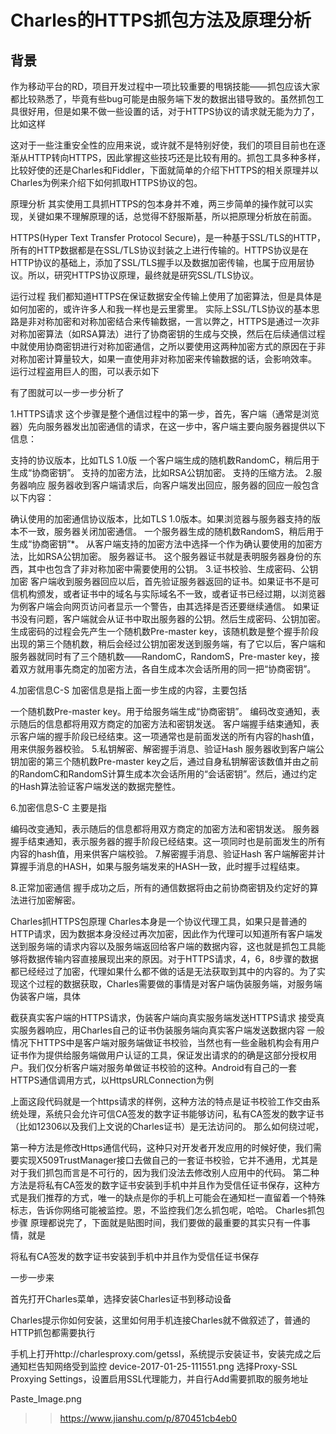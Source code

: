 # Charles的HTTPS抓包方法及原理分析


## 背景

作为移动平台的RD，项目开发过程中一项比较重要的甩锅技能——抓包应该大家都比较熟悉了，毕竟有些bug可能是由服务端下发的数据出错导致的。虽然抓包工具很好用，但是如果不做一些设置的话，对于HTTPS协议的请求就无能为力了，比如这样


这对于一些注重安全性的应用来说，或许就不是特别好使，我们的项目目前也在逐渐从HTTP转向HTTPS，因此掌握这些技巧还是比较有用的。抓包工具多种多样，比较好使的还是Charles和Fiddler，下面就简单的介绍下HTTPS的相关原理并以Charles为例来介绍下如何抓取HTTPS协议的包。

原理分析
其实使用工具抓HTTPS的包本身并不难，两三步简单的操作就可以实现，关键如果不理解原理的话，总觉得不舒服斯基，所以把原理分析放在前面。

HTTPS(Hyper Text Transfer Protocol Secure)，是一种基于SSL/TLS的HTTP，所有的HTTP数据都是在SSL/TLS协议封装之上进行传输的。HTTPS协议是在HTTP协议的基础上，添加了SSL/TLS握手以及数据加密传输，也属于应用层协议。所以，研究HTTPS协议原理，最终就是研究SSL/TLS协议。

运行过程
我们都知道HTTPS在保证数据安全传输上使用了加密算法，但是具体是如何加密的，或许许多人和我一样也是云里雾里。
实际上SSL/TLS协议的基本思路是非对称加密和对称加密结合来传输数据，一言以弊之，HTTPS是通过一次非对称加密算法（如RSA算法）进行了协商密钥的生成与交换，然后在后续通信过程中就使用协商密钥进行对称加密通信，之所以要使用这两种加密方式的原因在于非对称加密计算量较大，如果一直使用非对称加密来传输数据的话，会影响效率。
运行过程盗用巨人的图，可以表示如下


有了图就可以一步一步分析了

1.HTTPS请求
这个步骤是整个通信过程中的第一步，首先，客户端（通常是浏览器）先向服务器发出加密通信的请求，在这一步中，客户端主要向服务器提供以下信息：

支持的协议版本，比如TLS 1.0版
一个客户端生成的随机数RandomC，稍后用于生成“协商密钥”。
支持的加密方法，比如RSA公钥加密。
支持的压缩方法。
2.服务器响应
服务器收到客户端请求后，向客户端发出回应，服务器的回应一般包含以下内容：

确认使用的加密通信协议版本，比如TLS 1.0版本。如果浏览器与服务器支持的版本不一致，服务器关闭加密通信。
一个服务器生成的随机数RandomS，稍后用于生成“协商密钥”*。
从客户端支持的加密方法中选择一个作为确认要使用的加密方法，比如RSA公钥加密。
服务器证书。
这个服务器证书就是表明服务器身份的东西，其中也包含了非对称加密中需要使用的公钥。
3.证书校验、生成密码、公钥加密
客户端收到服务器回应以后，首先验证服务器返回的证书。如果证书不是可信机构颁发，或者证书中的域名与实际域名不一致，或者证书已经过期，以浏览器为例客户端会向网页访问者显示一个警告，由其选择是否还要继续通信。 如果证书没有问题，客户端就会从证书中取出服务器的公钥。然后生成密码、公钥加密。
生成密码的过程会先产生一个随机数Pre-master key，该随机数是整个握手阶段出现的第三个随机数，稍后会经过公钥加密发送到服务端，有了它以后，客户端和服务器就同时有了三个随机数——RandomC，RandomS，Pre-master key，接着双方就用事先商定的加密方法，各自生成本次会话所用的同一把“协商密钥”。

4.加密信息C-S
加密信息是指上面一步生成的内容，主要包括

一个随机数Pre-master key。用于给服务端生成“协商密钥”。
编码改变通知，表示随后的信息都将用双方商定的加密方法和密钥发送。
客户端握手结束通知，表示客户端的握手阶段已经结束。这一项通常也是前面发送的所有内容的hash值，用来供服务器校验。
5.私钥解密、解密握手消息、验证Hash
服务器收到客户端公钥加密的第三个随机数Pre-master key之后，通过自身私钥解密该数值并由之前的RandomC和RandomS计算生成本次会话所用的“会话密钥”。然后，通过约定的Hash算法验证客户端发送的数据完整性。

6.加密信息S-C
主要是指

编码改变通知，表示随后的信息都将用双方商定的加密方法和密钥发送。
服务器握手结束通知，表示服务器的握手阶段已经结束。这一项同时也是前面发生的所有内容的hash值，用来供客户端校验。
7.解密握手消息、验证Hash
客户端解密并计算握手消息的HASH，如果与服务端发来的HASH一致，此时握手过程结束。

8.正常加密通信
握手成功之后，所有的通信数据将由之前协商密钥及约定好的算法进行加密解密。

Charles抓HTTPS包原理
Charles本身是一个协议代理工具，如果只是普通的HTTP请求，因为数据本身没经过再次加密，因此作为代理可以知道所有客户端发送到服务端的请求内容以及服务端返回给客户端的数据内容，这也就是抓包工具能够将数据传输内容直接展现出来的原因。对于HTTPS请求，4，6，8步骤的数据都已经经过了加密，代理如果什么都不做的话是无法获取到其中的内容的。为了实现这个过程的数据获取，Charles需要做的事情是对客户端伪装服务端，对服务端伪装客户端，具体

截获真实客户端的HTTPS请求，伪装客户端向真实服务端发送HTTPS请求
接受真实服务器响应，用Charles自己的证书伪装服务端向真实客户端发送数据内容
一般情况下HTTPS中是客户端对服务端做证书校验，当然也有一些金融机构会有用户证书作为提供给服务端做用户认证的工具，保证发出请求的的确是这部分授权用户。我们仅分析客户端对服务单做证书校验的这种。Android有自己的一套HTTPS通信调用方式，以HttpsURLConnection为例


上面这段代码就是一个https请求的样例，这种方法的特点是证书校验工作交由系统处理，系统只会允许可信CA签发的数字证书能够访问，私有CA签发的数字证书（比如12306以及我们上文说的Charles证书）是无法访问的。
那么如何绕过呢，

第一种方法是修改Https通信代码，这种只对开发者开发应用的时候好使，我们需要实现X509TrustManager接口去做自己的一套证书校验，它并不通用，尤其是对于我们抓包而言是不可行的，因为我们没法去修改别人应用中的代码。
第二种方法是将私有CA签发的数字证书安装到手机中并且作为受信任证书保存，这种方式是我们推荐的方式，唯一的缺点是你的手机上可能会在通知栏一直留着一个特殊标志，告诉你网络可能被监控。恩，不监控我们怎么抓包呢，哈哈。
Charles抓包步骤
原理都说完了，下面就是贴图时间，我们要做的最重要的其实只有一件事情，就是

将私有CA签发的数字证书安装到手机中并且作为受信任证书保存

一步一步来

首先打开Charles菜单，选择安装Charles证书到移动设备

Charles提示你如何安装，这里如何用手机连接Charles就不做叙述了，普通的HTTP抓包都需要执行

手机上打开http://charlesproxy.com/getssl，系统提示安装证书，安装完成之后通知栏告知网络受到监控
device-2017-01-25-111551.png
选择Proxy-SSL Proxying Settings，设置启用SSL代理能力，并自行Add需要抓取的服务地址

Paste_Image.png


>> https://www.jianshu.com/p/870451cb4eb0
